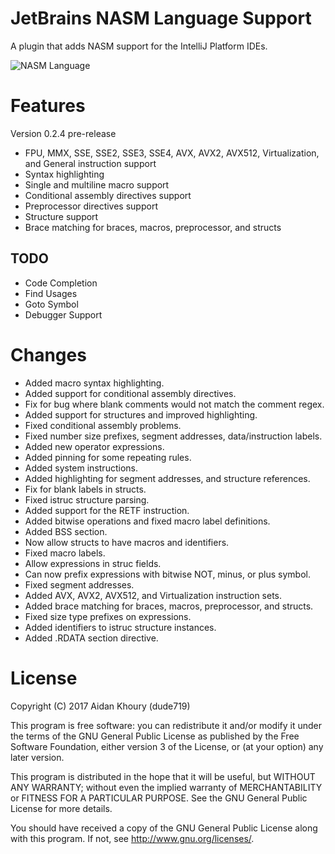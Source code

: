 # JetBrains NASM Language Support

A plugin that adds NASM support for the IntelliJ Platform IDEs.

![NASM Language](http://i.imgur.com/0BW2jL7.png "NASM Language Preview")

# Features

Version 0.2.4 pre-release
- FPU, MMX, SSE, SSE2, SSE3, SSE4, AVX, AVX2, AVX512, Virtualization, and General instruction support
- Syntax highlighting
- Single and multiline macro support
- Conditional assembly directives support
- Preprocessor directives support
- Structure support
- Brace matching for braces, macros, preprocessor, and structs

## TODO
- Code Completion
- Find Usages
- Goto Symbol
- Debugger Support

# Changes

- Added macro syntax highlighting.
- Added support for conditional assembly directives.
- Fix for bug where blank comments would not match the comment regex.
- Added support for structures and improved highlighting.
- Fixed conditional assembly problems.
- Fixed number size prefixes, segment addresses, data/instruction labels.
- Added new operator expressions.
- Added pinning for some repeating rules.
- Added system instructions.
- Added highlighting for segment addresses, and structure references.
- Fix for blank labels in structs.
- Fixed istruc structure parsing.
- Added support for the RETF instruction.
- Added bitwise operations and fixed macro label definitions.
- Added BSS section.
- Now allow structs to have macros and identifiers.
- Fixed macro labels.
- Allow expressions in struc fields.
- Can now prefix expressions with bitwise NOT, minus, or plus symbol.
- Fixed segment addresses.
- Added AVX, AVX2, AVX512, and Virtualization instruction sets.
- Added brace matching for braces, macros, preprocessor, and structs.
- Fixed size type prefixes on expressions.
- Added identifiers to istruc structure instances.
- Added .RDATA section directive.

# License

Copyright (C) 2017 Aidan Khoury (dude719)

This program is free software: you can redistribute it and/or modify it under the terms of the GNU General Public License as published by the Free Software Foundation, either version 3 of the License, or (at your option) any later version.

This program is distributed in the hope that it will be useful, but WITHOUT ANY WARRANTY; without even the implied warranty of MERCHANTABILITY or FITNESS FOR A PARTICULAR PURPOSE. See the GNU General Public License for more details.

You should have received a copy of the GNU General Public License along with this program. If not, see http://www.gnu.org/licenses/.

